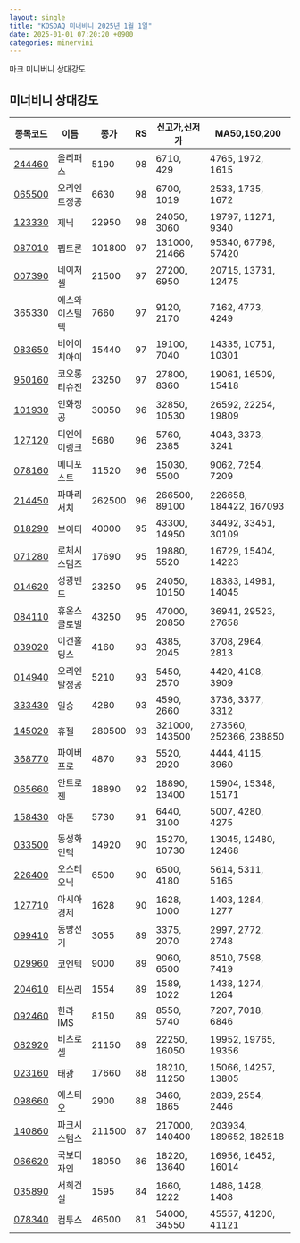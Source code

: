 ```yaml
---
layout: single
title: "KOSDAQ 미너비니 2025년 1월 1일"
date: 2025-01-01 07:20:20 +0900
categories: minervini
---
```

마크 미니버니 상대강도
## 미너비니 상대강도

|종목코드|이름|종가|RS|신고가,신저가|MA50,150,200|
|------|---|---|--|---------|------------|
|[244460](https://finance.daum.net/quotes/A244460)|올리패스|5190|98|6710, 429|4765, 1972, 1615|
|[065500](https://finance.daum.net/quotes/A065500)|오리엔트정공|6630|98|6700, 1019|2533, 1735, 1672|
|[123330](https://finance.daum.net/quotes/A123330)|제닉|22950|98|24050, 3060|19797, 11271, 9340|
|[087010](https://finance.daum.net/quotes/A087010)|펩트론|101800|97|131000, 21466|95340, 67798, 57420|
|[007390](https://finance.daum.net/quotes/A007390)|네이처셀|21500|97|27200, 6950|20715, 13731, 12475|
|[365330](https://finance.daum.net/quotes/A365330)|에스와이스틸텍|7660|97|9120, 2170|7162, 4773, 4249|
|[083650](https://finance.daum.net/quotes/A083650)|비에이치아이|15440|97|19100, 7040|14335, 10751, 10301|
|[950160](https://finance.daum.net/quotes/A950160)|코오롱티슈진|23250|97|27800, 8360|19061, 16509, 15418|
|[101930](https://finance.daum.net/quotes/A101930)|인화정공|30050|96|32850, 10530|26592, 22254, 19809|
|[127120](https://finance.daum.net/quotes/A127120)|디엔에이링크|5680|96|5760, 2385|4043, 3373, 3241|
|[078160](https://finance.daum.net/quotes/A078160)|메디포스트|11520|96|15030, 5500|9062, 7254, 7209|
|[214450](https://finance.daum.net/quotes/A214450)|파마리서치|262500|96|266500, 89100|226658, 184422, 167093|
|[018290](https://finance.daum.net/quotes/A018290)|브이티|40000|95|43300, 14950|34492, 33451, 30109|
|[071280](https://finance.daum.net/quotes/A071280)|로체시스템즈|17690|95|19880, 5520|16729, 15404, 14223|
|[014620](https://finance.daum.net/quotes/A014620)|성광벤드|23250|95|24050, 10150|18383, 14981, 14045|
|[084110](https://finance.daum.net/quotes/A084110)|휴온스글로벌|43250|95|47000, 20850|36941, 29523, 27658|
|[039020](https://finance.daum.net/quotes/A039020)|이건홀딩스|4160|93|4385, 2045|3708, 2964, 2813|
|[014940](https://finance.daum.net/quotes/A014940)|오리엔탈정공|5210|93|5450, 2570|4420, 4108, 3909|
|[333430](https://finance.daum.net/quotes/A333430)|일승|4280|93|4590, 2660|3736, 3377, 3312|
|[145020](https://finance.daum.net/quotes/A145020)|휴젤|280500|93|321000, 143500|273560, 252366, 238850|
|[368770](https://finance.daum.net/quotes/A368770)|파이버프로|4870|93|5520, 2920|4444, 4115, 3960|
|[065660](https://finance.daum.net/quotes/A065660)|안트로젠|18890|92|18890, 13400|15904, 15348, 15171|
|[158430](https://finance.daum.net/quotes/A158430)|아톤|5730|91|6440, 3100|5007, 4280, 4275|
|[033500](https://finance.daum.net/quotes/A033500)|동성화인텍|14920|90|15270, 10730|13045, 12480, 12468|
|[226400](https://finance.daum.net/quotes/A226400)|오스테오닉|6500|90|6500, 4180|5614, 5311, 5165|
|[127710](https://finance.daum.net/quotes/A127710)|아시아경제|1628|90|1628, 1000|1403, 1284, 1277|
|[099410](https://finance.daum.net/quotes/A099410)|동방선기|3055|89|3375, 2070|2997, 2772, 2748|
|[029960](https://finance.daum.net/quotes/A029960)|코엔텍|9000|89|9060, 6500|8510, 7598, 7419|
|[204610](https://finance.daum.net/quotes/A204610)|티쓰리|1554|89|1589, 1022|1438, 1274, 1264|
|[092460](https://finance.daum.net/quotes/A092460)|한라IMS|8150|89|8550, 5740|7207, 7018, 6846|
|[082920](https://finance.daum.net/quotes/A082920)|비츠로셀|21150|89|22250, 16050|19952, 19765, 19356|
|[023160](https://finance.daum.net/quotes/A023160)|태광|17660|88|18210, 11250|15066, 14257, 13805|
|[098660](https://finance.daum.net/quotes/A098660)|에스티오|2900|88|3460, 1865|2839, 2554, 2446|
|[140860](https://finance.daum.net/quotes/A140860)|파크시스템스|211500|87|217000, 140400|203934, 189652, 182518|
|[066620](https://finance.daum.net/quotes/A066620)|국보디자인|18050|86|18220, 13640|16956, 16452, 16014|
|[035890](https://finance.daum.net/quotes/A035890)|서희건설|1595|84|1660, 1222|1486, 1428, 1408|
|[078340](https://finance.daum.net/quotes/A078340)|컴투스|46500|81|54000, 34550|45557, 41200, 41121|


